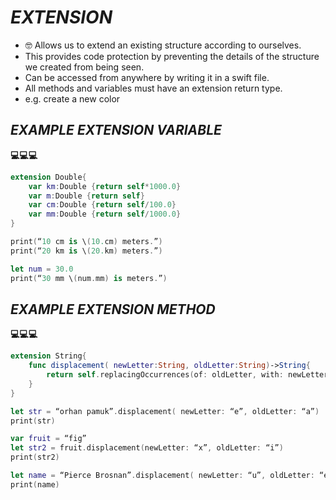 
# _EXTENSION_

- 🤓 Allows us to extend an existing structure according to ourselves.
- This provides code protection by preventing the details of the structure we created from being seen.
- Can be accessed from anywhere by writing it in a swift file.
- All methods and variables must have an extension return type.
- e.g. create a new color

## _EXAMPLE EXTENSION VARIABLE_

**💻💻💻**
```swift
extension Double{
    var km:Double {return self*1000.0}
    var m:Double {return self}
    var cm:Double {return self/100.0}
    var mm:Double {return self/1000.0}
}

print(“10 cm is \(10.cm) meters.”)
print(“20 km is \(20.km) meters.”)

let num = 30.0
print(“30 mm \(num.mm) is meters.”)
```

## _EXAMPLE EXTENSION METHOD_

**💻💻💻**
```swift
extension String{
    func displacement( newLetter:String, oldLetter:String)->String{
        return self.replacingOccurrences(of: oldLetter, with: newLetter)
    }
}

let str = “orhan pamuk”.displacement( newLetter: “e”, oldLetter: “a”)
print(str)

var fruit = “fig”
let str2 = fruit.displacement(newLetter: “x”, oldLetter: “i”)
print(str2)

let name = “Pierce Brosnan”.displacement( newLetter: “u”, oldLetter: “e”)
print(name)

```
